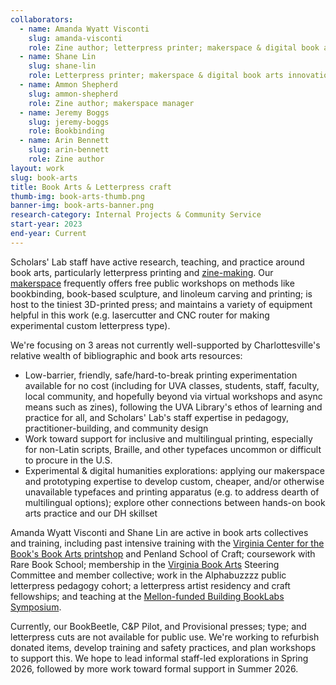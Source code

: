 ```yaml
---
collaborators: 
  - name: Amanda Wyatt Visconti
    slug: amanda-visconti
    role: Zine author; letterpress printer; makerspace & digital book arts innovations
  - name: Shane Lin
    slug: shane-lin
    role: Letterpress printer; makerspace & digital book arts innovations
  - name: Ammon Shepherd
    slug: ammon-shepherd
    role: Zine author; makerspace manager
  - name: Jeremy Boggs
    slug: jeremy-boggs
    role: Bookbinding
  - name: Arin Bennett
    slug: arin-bennett
    role: Zine author
layout: work
slug: book-arts
title: Book Arts & Letterpress craft
thumb-img: book-arts-thumb.png
banner-img: book-arts-banner.png
research-category: Internal Projects & Community Service
start-year: 2023
end-year: Current
---
```


Scholars' Lab staff have active research, teaching, and practice around book arts, particularly letterpress printing and [zine-making](/work/zine-bakery). Our [makerspace](/makerspace) frequently offers free public workshops on methods like bookbinding, book-based sculpture, and linoleum carving and printing; is host to the tiniest 3D-printed press; and maintains a variety of equipment helpful in this work (e.g. lasercutter and CNC router for making experimental custom letterpress type).

We're focusing on 3 areas not currently well-supported by Charlottesville's relative wealth of bibliographic and book arts resources:  
* Low-barrier, friendly, safe/hard-to-break printing experimentation available for no cost (including for UVA classes, students, staff, faculty, local community, and hopefully beyond via virtual workshops and async means such as zines), following the UVA Library's ethos of learning and practice for all, and Scholars' Lab's staff expertise in pedagogy, practitioner-building, and community design  
* Work toward support for inclusive and multilingual printing, especially for non-Latin scripts, Braille, and other typefaces uncommon or difficult to procure in the U.S.  
* Experimental & digital humanities explorations: applying our makerspace and prototyping expertise to develop custom, cheaper, and/or otherwise unavailable typefaces and printing apparatus (e.g. to address dearth of multilingual options); explore other connections between hands-on book arts practice and our DH skillset  

Amanda Wyatt Visconti and Shane Lin are active in book arts collectives and training, including past intensive training with the [Virginia Center for the Book's Book Arts printshop](https://www.vabook.org/book-arts/) and Penland School of Craft; coursework with Rare Book School; membership in the [Virginia Book Arts](https://bsky.app/profile/virginiabookarts.bsky.social) Steering Committee and member collective; work in the Alphabuzzzz public letterpress pedagogy cohort; a letterpress artist residency and craft fellowships; and teaching at the [Mellon-funded Building BookLabs Symposium](https://scholarslab.lib.virginia.edu/blog/visconti-may-talks2025/).

Currently, our BookBeetle, C&P Pilot, and Provisional presses; type; and letterpress cuts are not available for public use. We're working to refurbish donated items, develop training and safety practices, and plan workshops to support this. We hope to lead informal staff-led explorations in Spring 2026, followed by more work toward formal support in Summer 2026.
